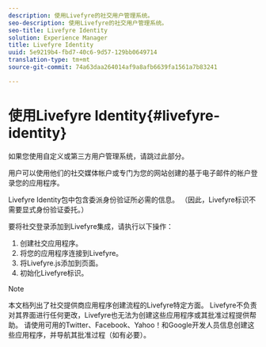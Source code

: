```yaml
---
description: 使用Livefyre的社交用户管理系统。
seo-description: 使用Livefyre的社交用户管理系统。
seo-title: Livefyre Identity
solution: Experience Manager
title: Livefyre Identity
uuid: 5e9219b4-fbd7-40c6-9d57-129bb0649714
translation-type: tm+mt
source-git-commit: 74a63daa264014af9a8afb6639fa1561a7b83241

---
```



# 使用Livefyre Identity{#livefyre-identity}

如果您使用自定义或第三方用户管理系统，请跳过此部分。

用户可以使用他们的社交媒体帐户或专门为您的网站创建的基于电子邮件的帐户登录您的应用程序。

Livefyre Identity包中包含委派身份验证所必需的信息。 （因此，Livefyre标识不需要显式身份验证委托。）

要将社交登录添加到Livefyre集成，请执行以下操作：

1. 创建社交应用程序。
1. 将您的应用程序连接到Livefyre。
1. 将Livefyre.js添加到页面。
1. 初始化Livefyre标识。

>[!NOTE]
>
>本文档列出了社交提供商应用程序创建流程的Livefyre特定方面。 Livefyre不负责对其界面进行任何更改，Livefyre也无法为创建这些应用程序或其批准过程提供帮助。 请使用可用的Twitter、Facebook、Yahoo！和Google开发人员信息创建这些应用程序，并导航其批准过程（如有必要）。

